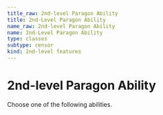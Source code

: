 ```yaml
---
title_raw: 2nd-level Paragon Ability
title: 2nd-Level Paragon Ability
name_raw: 2nd-level Paragon Ability
name: 2nd-Level Paragon Ability
type: classes
subtype: censor
kind: 2nd-level features
---
```


# 2nd-level Paragon Ability

Choose one of the following abilities.
